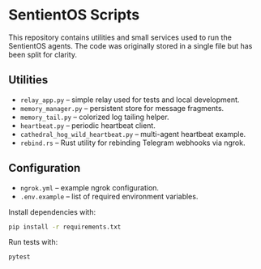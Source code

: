 # SentientOS Scripts

This repository contains utilities and small services used to run the SentientOS agents. The code was originally stored in a single file but has been split for clarity.

## Utilities
- `relay_app.py` – simple relay used for tests and local development.
- `memory_manager.py` – persistent store for message fragments.
- `memory_tail.py` – colorized log tailing helper.
- `heartbeat.py` – periodic heartbeat client.
- `cathedral_hog_wild_heartbeat.py` – multi-agent heartbeat example.
- `rebind.rs` – Rust utility for rebinding Telegram webhooks via ngrok.

## Configuration
- `ngrok.yml` – example ngrok configuration.
- `.env.example` – list of required environment variables.

Install dependencies with:

```bash
pip install -r requirements.txt
```

Run tests with:

```bash
pytest
```
